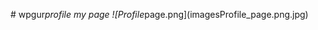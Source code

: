 #   w p g u r _ p r o f i l e  
  
  
  
 m y   p a g e  
  
 ! [ P r o f i l e _ p a g e . p n g ] ( i m a g e s \ P r o f i l e _ p a g e . p n g . j p g ) 
